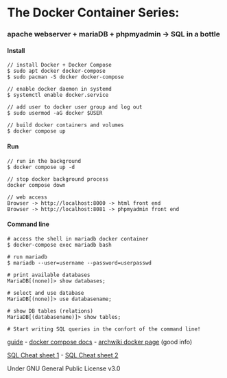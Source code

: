# The Docker Container Series:
### apache webserver + mariaDB + phpmyadmin -> SQL in a bottle
#### Install
```
// install Docker + Docker Compose
$ sudo apt docker docker-compose
$ sudo pacman -S docker docker-compose

// enable docker daemon in systemd
$ systemctl enable docker.service

// add user to docker user group and log out
$ sudo usermod -aG docker $USER

// build docker containers and volumes
$ docker compose up
```
#### Run
```
// run in the background
$ docker compose up -d

// stop docker background process
docker compose down

// web access
Browser -> http://localhost:8000 -> html front end
Browser -> http://localhost:8081 -> phpmyadmin front end
```

#### Command line
```
# access the shell in mariadb docker container
$ docker-compose exec mariadb bash

# run mariadb
$ mariadb --user=username --password=userpasswd

# print available databases
MariaDB[(none)]> show databases;

# select and use database
MariaDB[(none)]> use databasename;

# show DB tables (relations)
MariaDB[(databasename)]> show tables;

# Start writing SQL queries in the confort of the command line!
```

[guide](https://thriveread.com/apache-php-with-docker-mysql-and-phpmyadmin/) - 
[docker compose docs](https://docs.docker.com/compose/) - 
[archwiki docker page](https://wiki.archlinux.org/title/Docker) (good info)

[SQL Cheat sheet 1](https://learnsql.com/blog/sql-basics-cheat-sheet/sql-basics-cheat-sheet-a4-page-1.png) - 
[SQL Cheat sheet 2](https://learnsql.com/blog/sql-basics-cheat-sheet/sql-basics-cheat-sheet-a4-page-2.png)

Under GNU General Public License v3.0
